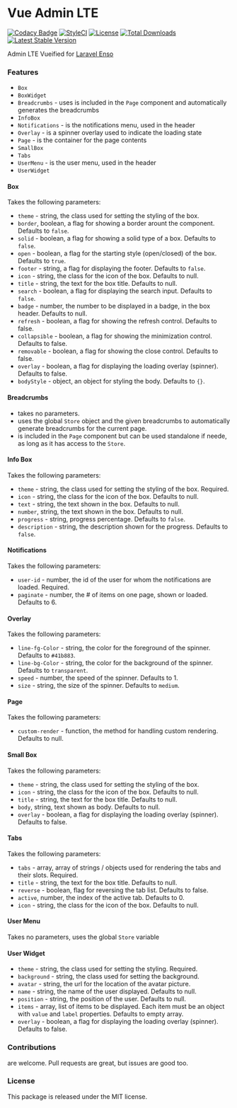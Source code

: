<!--h-->
# Vue Admin LTE

[![Codacy Badge](https://api.codacy.com/project/badge/Grade/22a9c82803ce410caee8ddc67957d027)](https://www.codacy.com/app/laravel-enso/VueAdminLTE?utm_source=github.com&amp;utm_medium=referral&amp;utm_content=laravel-enso/VueAdminLTE&amp;utm_campaign=Badge_Grade)
[![StyleCI](https://styleci.io/repos/99346727/shield?branch=master)](https://styleci.io/repos/99346727)
[![License](https://poser.pugx.org/laravel-enso/vueadminlte/license)](https://https://packagist.org/packages/laravel-enso/vueadminlte)
[![Total Downloads](https://poser.pugx.org/laravel-enso/vueadminlte/downloads)](https://packagist.org/packages/laravel-enso/vueadminlte)
[![Latest Stable Version](https://poser.pugx.org/laravel-enso/vueadminlte/version)](https://packagist.org/packages/laravel-enso/vueadminlte)
<!--/h-->

Admin LTE Vueified for [Laravel Enso](https://github.com/laravel-enso/Enso)

### Features
- `Box`
- `BoxWidget`
- `Breadcrumbs` - uses is included in the `Page` component and automatically generates the breadcrumbs
- `InfoBox`
- `Notifications` - is the notifications menu, used in the header 
- `Overlay` - is a spinner overlay used to indicate the loading state
- `Page` - is the container for the page contents
- `SmallBox`
- `Tabs`
- `UserMenu` - is the user menu, used in the header
- `UserWidget`

#### Box
Takes the following parameters:
- `theme` - string, the class used for setting the styling of the box.
- `border`, boolean, a flag for showing a border arount the component. Defaults to `false`.
- `solid` - boolean, a flag for showing a solid type of a box. Defaults to `false`.
- `open` - boolean, a flag for the starting style (open/closed) of the box. Defaults to `true`.
- `footer` - string, a flag for displaying the footer. Defaults to `false`.
- `icon` - string, the class for the icon of the box. Defaults to null.
- `title` - string, the text for the box title. Defaults to null.
- `search` - boolean, a flag for displaying the search input. Defaults to `false`.
- `badge` - number, the number to be displayed in a badge, in the box header. Defaults to null.
- `refresh` - boolean, a flag for showing the refresh control. Defaults to false. 
- `collapsible` - boolean, a flag for showing the minimization control. Defaults to false.
- `removable` - boolean, a flag for showing the close control. Defaults to false.
- `overlay` - boolean, a flag for displaying the loading overlay (spinner). Defaults to false. 
- `bodyStyle` - object, an object for styling the body. Defaults to `{}`.

#### Breadcrumbs
- takes no parameters.
- uses the global `Store` object and the given breadcrumbs to automatically generate breadcrumbs for the current page.
- is included in the `Page` component but can be used standalone if neede, as long as it has access to the `Store`.

#### Info Box
Takes the following parameters:
- `theme` - string, the class used for setting the styling of the box. Required.
- `icon` - string, the class for the icon of the box. Defaults to null.
- `text` - string, the text shown in the box. Defaults to null.
- `number`, string, the text shown in the box. Defaults to null.
- `progress` - string, progress percentage. Defaults to `false`.
- `description` - string, the description shown for the progress. Defaults to `false`.

#### Notifications
Takes the following parameters:
- `user-id` - number, the id of the user for whom the notifications are loaded. Required.
- `paginate` - number, the # of items on one page, shown or loaded. Defaults to 6.

#### Overlay
Takes the following parameters:
- `line-fg-Color` - string, the color for the foreground of the spinner. Defaults to `#41b883`.
- `line-bg-Color` - string, the color for the background of the spinner. Defaults to `transparent`.
- `speed` - number, the speed of the spinner. Defaults to 1.
- `size` - string, the size of the spinner. Defaults to `medium`.

#### Page
Takes the following parameters:
- `custom-render` - function, the method for handling custom rendering. Defaults to null.

#### Small Box
Takes the following parameters:
- `theme` - string, the class used for setting the styling of the box.
- `icon` - string, the class for the icon of the box. Defaults to null.
- `title` - string, the text for the box title. Defaults to null.
- `body`, string, text shown as body. Defaults to null.
- `overlay` - boolean, a flag for displaying the loading overlay (spinner). Defaults to false. 

#### Tabs
Takes the following parameters:
- `tabs` - array, array of strings / objects used for rendering the tabs and their slots. Required.
- `title` - string, the text for the box title. Defaults to null.
- `reverse` - boolean, flag for reversing the tab list. Defaults to false.
- `active`, number, the index of the active tab. Defaults to 0.
- `icon` - string, the class for the icon of the box. Defaults to null. 

#### User Menu
Takes no parameters, uses the global `Store` variable

#### User Widget
- `theme` - string, the class used for setting the styling. Required.
- `background` - string, the class used for setting the background.
- `avatar` - string, the url for the location of the avatar picture.
- `name` - string, the name of the user displayed. Defaults to null.
- `position` - string, the position of the user. Defaults to null.
- `items` - array, list of items to be displayed. Each item must be an object with `value` and `label` properties. Defaults to empty array.
- `overlay` - boolean, a flag for displaying the loading overlay (spinner). Defaults to false.

<!--h-->
### Contributions

are welcome. Pull requests are great, but issues are good too.

### License

This package is released under the MIT license.
<!--/h-->